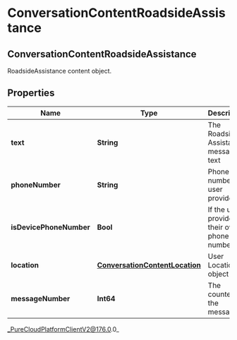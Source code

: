 # ConversationContentRoadsideAssistance

## ConversationContentRoadsideAssistance
RoadsideAssistance content object.

## Properties

|Name | Type | Description | Notes|
|------------ | ------------- | ------------- | -------------|
| **text** | **String** | The Roadside Assistance message text | [optional] |
| **phoneNumber** | **String** | Phone number the user provided | [optional] |
| **isDevicePhoneNumber** | **Bool** | If the user provided their own phone number | [optional] |
| **location** | [**ConversationContentLocation**](ConversationContentLocation) | User Location object | [optional] |
| **messageNumber** | **Int64** | The counter of the message | [optional] |



_PureCloudPlatformClientV2@176.0.0_
